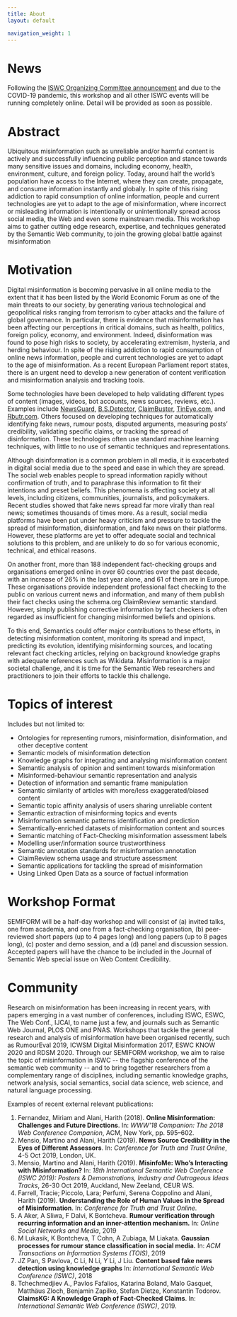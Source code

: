 ```yaml
---
title: About
layout: default

navigation_weight: 1
---
```


# News

Following the [ISWC Organizing Committee announcement](https://iswc2020.semanticweb.org/) and due to the COVID-19 pandemic, this workshop and all other ISWC events will be running completely online. Detail will be provided as soon as possible.

# Abstract

Ubiquitous misinformation such as unreliable and/or harmful content is actively and successfully influencing public perception and stance towards many sensitive issues and domains, including economy, health, environment, culture, and foreign policy. Today, around half the world’s population have access to the Internet, where they can create, propagate, and consume information instantly and globally. In spite of this rising addiction to rapid consumption of online information, people and current technologies are yet to adapt to the age of misinformation, where incorrect or misleading information is intentionally or unintentionally spread across social media, the Web and even some mainstream media. This workshop aims to gather cutting edge research, expertise, and techniques generated by the Semantic Web community, to join the growing global battle against misinformation

# Motivation

Digital misinformation is becoming pervasive in all online media to the extent that it has been listed by the World Economic Forum as one of the main threats to our society, by generating various technological and geopolitical risks ranging from terrorism to cyber attacks and the failure of global governance. In particular, there is evidence that misinformation has been affecting our perceptions in critical domains, such as health, politics, foreign policy, economy, and environment. Indeed, disinformation was found to pose high risks to society, by accelerating extremism, hysteria, and herding behaviour.
In spite of the rising addiction to rapid consumption of online news information, people and current technologies are yet to adapt to the age of misinformation. As a recent European Parliament report states, there is an urgent need to develop a new generation of content verification and misinformation analysis and tracking tools.

Some technologies have been developed to help validating different types of content (images, videos, bot accounts, news sources, reviews, etc.). Examples include [NewsGuard](www.newsguardtech.com), [B.S.Detector](https://gitlab.com/bs-detector/bs-detector), [ClaimBuster](https://idir.uta.edu/claimbuster/), [TinEye.com](https://tineye.com/), and [Rbutr.com](http://rbutr.com/). Others focused on developing techniques for automatically identifying fake news, rumour posts, disputed arguments, measuring posts’ credibility, validating specific claims, or tracking the spread of disinformation. These technologies often use standard machine learning techniques, with little to no use of semantic techniques and representations.

Although disinformation is a common problem in all media, it is exacerbated in digital social media due to the speed and ease in which they are spread. The social web enables people to spread information rapidly without confirmation of truth, and to paraphrase this information to fit their intentions and preset beliefs. This phenomena is affecting society at all levels, including citizens, communities, journalists, and policymakers. Recent studies showed that fake news spread far more virally than real news; sometimes thousands of times more. As a result, social media platforms have been put under heavy criticism and pressure to tackle the spread of misinformation, disinformation, and fake news on their platforms. However, these platforms are yet to offer adequate social and technical solutions to this problem, and are unlikely to do so for various economic, technical, and ethical reasons.

On another front, more than 188 independent fact-checking groups and organisations emerged online in over 60 countries over the past decade, with an increase of 26% in the last year alone, and 61 of them are in Europe. These organisations provide independent professional fact checking to the public on various current news and information, and many of them publish their fact checks using the schema.org ClaimReview semantic standard. However, simply publishing corrective information by fact checkers is often regarded as insufficient for changing misinformed beliefs and opinions.

To this end, Semantics could offer major contributions to these efforts, in detecting misinformation content, monitoring its spread and impact, predicting its evolution, identifying misinforming sources, and locating relevant fact checking articles, relying on background knowledge graphs with adequate references such as Wikidata. Misinformation is a major societal challenge, and it is time for the Semantic Web researchers and practitioners to join their efforts to tackle this challenge.   

# Topics of interest

Includes but not limited to:
- Ontologies for representing rumors, misinformation, disinformation, and other deceptive content
- Semantic models of misinformation detection
- Knowledge graphs for integrating and analysing misinformation content
- Semantic analysis of opinion and sentiment towards misinformation
- Misinformed-behaviour semantic representation and analysis
- Detection of information and semantic frame manipulation
- Semantic similarity of articles with more/less exaggerated/biased content
- Semantic topic affinity analysis of users sharing unreliable content
- Semantic extraction of misinforming topics and events
- Misinformation semantic patterns identification and prediction
- Semantically-enriched datasets of misinformation content and sources
- Semantic matching of Fact-Checking misinformation assessment labels
- Modelling user/information source trustworthiness
- Semantic annotation standards for misinformation annotation
- ClaimReview schema usage and structure assessment
- Semantic applications for tackling the spread of misinformation
- Using Linked Open Data as a source of factual information


# Workshop Format

SEMIFORM will be a half-day workshop and will consist of (a) invited talks, one from academia, and one from a fact-checking organisation, (b) peer-reviewed short papers (up to 4 pages long) and long papers (up to 8 pages long), (c) poster and demo session, and a (d) panel and discussion session. Accepted papers will have the chance to be included in the Journal of Semantic Web special issue on Web Content Credibility.

# Community

Research on misinformation has been increasing in recent years, with papers emerging in a vast number of conferences, including ISWC, ESWC, The Web Conf., IJCAI, to name just a few, and journals such as Semantic Web Journal, PLOS ONE and PNAS. Workshops that tackle the general research and analysis of misinformation have been organised recently, such as RumourEval 2019, ICWSM Digital Misinformation 2017, ESWC KNOW 2020 and RDSM 2020. Through our SEMIFORM workshop, we aim to raise the topic of misinformation in ISWC -- the flagship conference of the semantic web community -- and to bring together researchers from a complementary range of disciplines, including semantic knowledge graphs, network analysis, social semantics, social data science, web science, and natural language processing.

Examples of recent external relevant publications:
1. Fernandez, Miriam and Alani, Harith (2018). **Online Misinformation: Challenges and Future Directions**. In: _WWW'18 Companion: The 2018 Web Conference Companion_, ACM, New York, pp. 595–602.
1. Mensio, Martino and Alani, Harith (2019). **News Source Credibility in the Eyes of Different Assessors**. In: _Conference for Truth and Trust Online_, 4-5 Oct 2019, London, UK.
1. Mensio, Martino and Alani, Harith (2019). **MisinfoMe: Who’s Interacting with Misinformation?** In: _18th International Semantic Web Conference (ISWC 2019): Posters & Demonstrations, Industry and Outrageous Ideas Tracks_, 26-30 Oct 2019, Auckland, New Zeeland, CEUR WS.
1. Farrell, Tracie; Piccolo, Lara; Perfumi, Serena Coppolino and Alani, Harith (2019). **Understanding the Role of Human Values in the Spread of Misinformation**. In: _Conference for Truth and Trust Online._
1. A Aker, A Sliwa, F Dalvi,  K Bontcheva. **Rumour verification through recurring information and an inner-attention mechanism.** In: _Online Social Networks and Media_, 2019
1. M Lukasik, K Bontcheva, T Cohn, A Zubiaga, M Liakata. **Gaussian processes for rumour stance classification in social media.** In: _ACM Transactions on Information Systems (TOIS)_, 2019
1. JZ Pan, S Pavlova, C Li, N Li, Y Li, J Liu. **Content based fake news detection using knowledge graphs** In: _International Semantic Web Conference (ISWC)_, 2018
1. Tchechmedjiev A., Pavlos Fafalios, Katarina Boland, Malo Gasquet, Matthäus Zloch, Benjamin Zapilko, Stefan Dietze, Konstantin Todorov. **ClaimsKG: A Knowledge Graph of Fact-Checked Claims**. In: _International Semantic Web Conference (ISWC)_, 2019.

